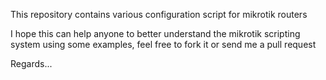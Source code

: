 This repository contains various configuration script for mikrotik routers

I hope this can help anyone to better understand the mikrotik scripting system using some examples, feel free to fork it or send me a pull request

Regards... 

